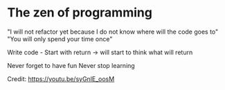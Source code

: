# The zen of programming

"I will not refactor yet because I do not know where will the code goes to"
"You will only spend your time once"

Write code - Start with return -> will start to think what will return

Never forget to have fun
Never stop learning

Credit: https://youtu.be/syGnlE_oosM

